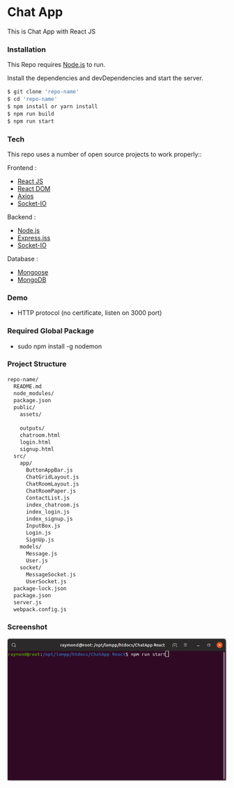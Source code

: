 # Chat App
This is Chat App with React JS

### Installation

This Repo requires [Node.js](https://nodejs.org/) to run.

Install the dependencies and devDependencies and start the server.

```sh
$ git clone 'repo-name'
$ cd 'repo-name'
$ npm install or yarn install
$ npm run build
$ npm run start
```
### Tech

This repo uses a number of open source projects to work properly::

Frontend :
  -  [React JS](#)
  -  [React DOM](#)
  -  [Axios](#)
  -  [Socket-IO](#)
  
Backend :
  -  [Node.js](#)
  -  [Express.jss](#)
  -  [Socket-IO](#)
  
Database :
  -  [Mongoose](#)
  -  [MongoDB](#)

### Demo
  - HTTP protocol (no certificate, listen on 3000 port)

### Required Global Package
  - sudo npm install -g nodemon

### Project Structure
````
repo-name/
  README.md
  node_modules/
  package.json
  public/
    assets/
    
    outputs/
    chatroom.html
    login.html
    signup.html
  src/
    app/
      ButtonAppBar.js
      ChatGridLayout.js
      ChatRoomLayout.js
      ChatRoomPaper.js
      ContactList.js
      index_chatroom.js
      index_login.js
      index_signup.js
      InputBox.js
      Login.js
      SignUp.js
    models/
      Message.js
      User.js
    socket/
      MessageSocket.js
      UserSocket.js
  package-lock.json
  package.json
  server.js
  webpack.config.js
````  

### Screenshot
![Image description](/images/npm-run-start.png)
